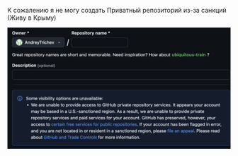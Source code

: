 К сожалению я не могу создать Приватный репозиторий из-за санкций (Живу в Крыму)

![1741640081206](images/README/1741640081206.png)
